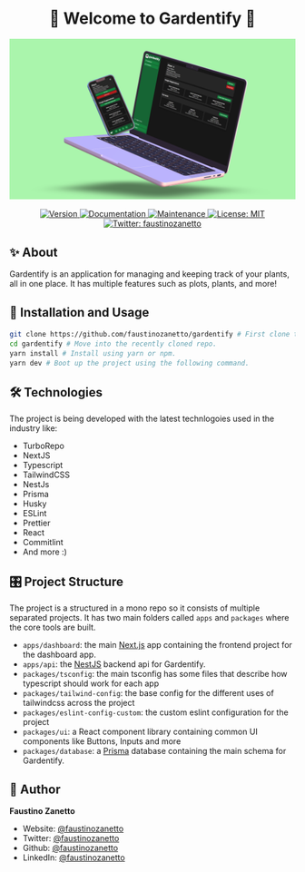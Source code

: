 <h1 align="center">🌱 Welcome to Gardentify 🌱</h1>

<div align="center">
  <img src="assets/marketing/gardentify-showcase.png" alt="Gardentify Showcase" />
  <p>
    <a href="https://www.npmjs.com/package/gardentify" target="_blank">
      <img alt="Version" src="https://img.shields.io/npm/v/portfolio.svg">
    </a>
    <a href="https://github.com/faustinozanetto/gardentify#readme" target="_blank">
      <img alt="Documentation" src="https://img.shields.io/badge/documentation-yes-brightgreen.svg" />
    </a>
    <a href="https://github.com/faustinozanetto/gardentify/graphs/commit-activity" target="_blank">
      <img alt="Maintenance" src="https://img.shields.io/badge/Maintained%3F-yes-green.svg" />
    </a>
    <a href="https://github.com/faustinozanetto/gardentify/blob/master/LICENSE" target="_blank">
      <img alt="License: MIT" src="https://img.shields.io/github/license/faustinozanetto/gardentify" />
    </a>
    <a href="https://twitter.com/faustinozanetto" target="_blank">
      <img alt="Twitter: faustinozanetto" src="https://img.shields.io/twitter/follow/faustinozanetto.svg?style=social" />
    </a>
  </p>
</div>

## ✨ About

Gardentify is an application for managing and keeping track of your plants, all in one place. It has multiple features such as plots, plants, and more!

## 🚀 Installation and Usage

```sh
git clone https://github.com/faustinozanetto/gardentify # First clone the repo in your folder of choice.
cd gardentify # Move into the recently cloned repo.
yarn install # Install using yarn or npm.
yarn dev # Boot up the project using the following command.
```

## 🛠️ Technologies

The project is being developed with the latest technlogoies used in the industry like:

- TurboRepo
- NextJS
- Typescript
- TailwindCSS
- NestJs
- Prisma
- Husky
- ESLint
- Prettier
- React
- Commitlint
- And more :)

## 🎛️ Project Structure

The project is a structured in a mono repo so it consists of multiple separated projects. It has two main folders called `apps` and `packages` where the core tools are built.

- `apps/dashboard`: the main [Next.js](https://nextjs.org/) app containing the frontend project for the dashboard app.
- `apps/api`: the [NestJS](https://nestjs.com/) backend api for Gardentify.
- `packages/tsconfig`: the main tsconfig has some files that describe how typescript should work for each app
- `packages/tailwind-config`: the base config for the different uses of tailwindcss across the project
- `packages/eslint-config-custom`: the custom eslint configuration for the project
- `packages/ui`: a React component library containing common UI components like Buttons, Inputs and more
- `packages/database`: a [Prisma](https://www.prisma.io/) database containing the main schema for Gardentify.

## 👤 Author

**Faustino Zanetto**

- Website: [@faustinozanetto](https://faustinozanetto.vercel.app)
- Twitter: [@faustinozanetto](https://twitter.com/faustinozanetto)
- Github: [@faustinozanetto](https://github.com/faustinozanetto)
- LinkedIn: [@faustinozanetto](https://linkedin.com/in/faustino-zanetto-4294a3213)
